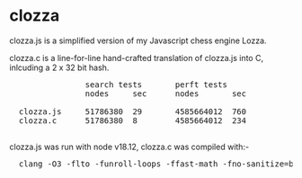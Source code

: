 # clozza

clozza.js is a simplified version of my Javascript chess engine Lozza.

clozza.c is a line-for-line hand-crafted translation of clozza.js into C, inlcuding a 2 x 32 bit hash.  

<pre>
                search tests       perft tests
                nodes     sec      nodes       sec

  clozza.js     51786380  29       4585664012  760
  clozza.c      51786380  8        4585664012  234
 
</pre>

clozza.js was run with node v18.12, clozza.c was compiled with:-

<pre>
  clang -O3 -flto -funroll-loops -ffast-math -fno-sanitize=bounds -g0 -o clozza clozza.c
</pre>

